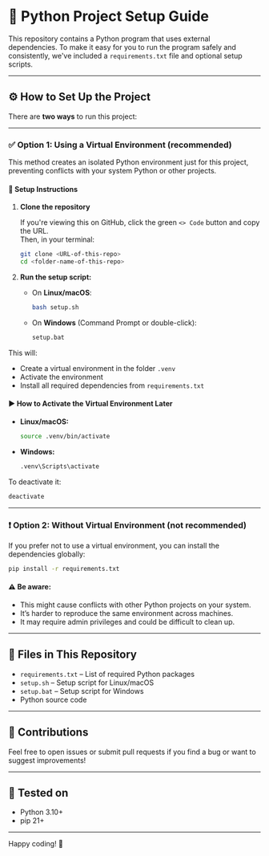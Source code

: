 # 🐍 Python Project Setup Guide

This repository contains a Python program that uses external dependencies. To make it easy for you to run the program safely and consistently, we've included a `requirements.txt` file and optional setup scripts.

---

## ⚙️ How to Set Up the Project

There are **two ways** to run this project:

---

### ✅ Option 1: Using a Virtual Environment (recommended)

This method creates an isolated Python environment just for this project, preventing conflicts with your system Python or other projects.

#### 🔧 Setup Instructions

1. **Clone the repository**

   If you're viewing this on GitHub, click the green `<> Code` button and copy the URL.  
   Then, in your terminal:

   ```bash
   git clone <URL-of-this-repo>
   cd <folder-name-of-this-repo>
   ```

2. **Run the setup script:**

   - On **Linux/macOS**:
     ```bash
     bash setup.sh
     ```

   - On **Windows** (Command Prompt or double-click):
     ```bat
     setup.bat
     ```

This will:
- Create a virtual environment in the folder `.venv`
- Activate the environment
- Install all required dependencies from `requirements.txt`

#### ▶️ How to Activate the Virtual Environment Later

- **Linux/macOS:**
  ```bash
  source .venv/bin/activate
  ```

- **Windows:**
  ```bat
  .venv\Scripts\activate
  ```

To deactivate it:
```bash
deactivate
```

---

### ❗ Option 2: Without Virtual Environment (not recommended)

If you prefer not to use a virtual environment, you can install the dependencies globally:

```bash
pip install -r requirements.txt
```

#### ⚠️ Be aware:
- This might cause conflicts with other Python projects on your system.
- It’s harder to reproduce the same environment across machines.
- It may require admin privileges and could be difficult to clean up.

---

## 📄 Files in This Repository

- `requirements.txt` – List of required Python packages
- `setup.sh` – Setup script for Linux/macOS
- `setup.bat` – Setup script for Windows
- Python source code

---

## 🤝 Contributions

Feel free to open issues or submit pull requests if you find a bug or want to suggest improvements!

---

## 🧪 Tested on

- Python 3.10+
- pip 21+

---

Happy coding! 🚀
